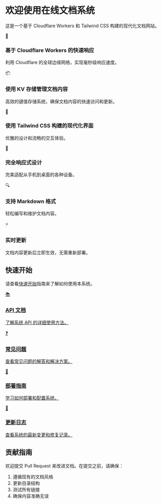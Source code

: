# 欢迎使用在线文档系统

这是一个基于 Cloudflare Workers 和 Tailwind CSS 构建的现代化文档网站。

<div class="grid grid-cols-1 md:grid-cols-2 lg:grid-cols-3 gap-6 my-8">
  <div class="feature-card">
    <div class="feature-icon">🚀</div>
    <h3 class="feature-title">基于 Cloudflare Workers 的快速响应</h3>
    <p class="feature-description">利用 Cloudflare 的全球边缘网络，实现毫秒级响应速度。</p>
  </div>

  <div class="feature-card">
    <div class="feature-icon">📦</div>
    <h3 class="feature-title">使用 KV 存储管理文档内容</h3>
    <p class="feature-description">高效的键值存储系统，确保文档内容的快速访问和更新。</p>
  </div>

  <div class="feature-card">
    <div class="feature-icon">🎨</div>
    <h3 class="feature-title">使用 Tailwind CSS 构建的现代化界面</h3>
    <p class="feature-description">优雅的设计和流畅的交互体验。</p>
  </div>

  <div class="feature-card">
    <div class="feature-icon">📱</div>
    <h3 class="feature-title">完全响应式设计</h3>
    <p class="feature-description">完美适配从手机到桌面的各种设备。</p>
  </div>

  <div class="feature-card">
    <div class="feature-icon">🔍</div>
    <h3 class="feature-title">支持 Markdown 格式</h3>
    <p class="feature-description">轻松编写和维护文档内容。</p>
  </div>

  <div class="feature-card">
    <div class="feature-icon">⚡</div>
    <h3 class="feature-title">实时更新</h3>
    <p class="feature-description">文档内容更新后立即生效，无需重新部署。</p>
  </div>
</div>

## 快速开始

请查看[快速开始](/docs/getting-started)指南来了解如何使用本系统。

<div class="grid grid-cols-1 md:grid-cols-3 gap-6 my-8">
  <a href="/docs/api" class="feature-card hover:no-underline">
    <div class="feature-icon">📚</div>
    <h3 class="feature-title">API 文档</h3>
    <p class="feature-description">了解系统 API 的详细使用方法。</p>
  </a>

  <a href="/docs/faq" class="feature-card hover:no-underline">
    <div class="feature-icon">❓</div>
    <h3 class="feature-title">常见问题</h3>
    <p class="feature-description">查看常见问题的解答和解决方案。</p>
  </a>

  <a href="/docs/deployment" class="feature-card hover:no-underline">
    <div class="feature-icon">🚀</div>
    <h3 class="feature-title">部署指南</h3>
    <p class="feature-description">学习如何部署和配置系统。</p>
  </a>
  
  <a href="/docs/update-log" class="feature-card hover:no-underline">
    <div class="feature-icon">📝</div>
    <h3 class="feature-title">更新日志</h3>
    <p class="feature-description">查看系统的最新变更和修复记录。</p>
  </a>
</div>

## 贡献指南

欢迎提交 Pull Request 来改进文档。在提交之前，请确保：

1. 遵循现有的文档风格
2. 更新目录结构
3. 测试所有链接
4. 确保内容准确无误 